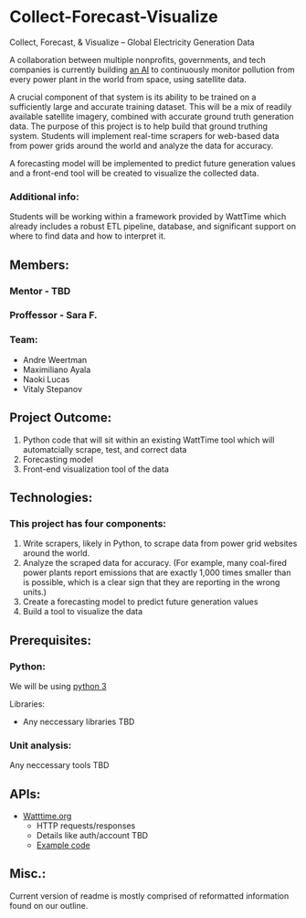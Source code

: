 # Collect-Forecast-Visualize
Collect, Forecast, &amp; Visualize – Global Electricity Generation Data

A collaboration between multiple nonprofits, governments, and tech companies is currently building [an AI](https://www.vox.com/energy-and-environment/2019/5/7/18530811/global-power-plants-real-time-pollution-data) to continuously monitor pollution from every power plant in the world from space, using satellite data.

A crucial component of that system is its ability to be trained on a sufficiently large and accurate training dataset. This will be a mix of readily available satellite imagery, combined with accurate ground truth generation data. The purpose of this project is to help build that ground truthing system. Students will implement real-time scrapers for web-based data from power grids around the world and analyze the data for accuracy. 

A forecasting model will be implemented to predict future generation values and a front-end tool will be created to visualize the collected data. 

### Additional info:
Students will be working within a framework provided by WattTime which already includes a robust ETL pipeline, database, and significant support on where to find data and how to interpret it. 

## Members:

### Mentor - TBD

### Proffessor - Sara F.

### Team:
  - Andre Weertman
  - Maximiliano Ayala
  - Naoki Lucas
  - Vitaly Stepanov

## Project Outcome:
  1. Python code that will sit within an existing WattTime tool which will automatcially scrape, test, and correct data
  2. Forecasting model
  3. Front-end visualization tool of the data

## Technologies:
### This project has four components:
  1. Write scrapers, likely in Python, to scrape data from power grid websites around the world. 
  2. Analyze the scraped data for accuracy. (For example, many coal-fired power plants report emissions that are exactly 1,000 times smaller than is possible, which is a clear sign that they are reporting in the wrong units.) 
  3. Create a forecasting model to predict future generation values 
  4. Build a tool to visualize the data

## Prerequisites:
### Python:

  We will be using [python 3](https://www.python.org/downloads/)
  
  Libraries:
  - Any neccessary libraries TBD
  
### Unit analysis:
 Any neccessary tools TBD
## APIs:
 - [Watttime.org](https://www.watttime.org/api-documentation/#introduction)
    - HTTP requests/responses
    - Details like auth/account TBD
    - [Example code](https://github.com/WattTime/apiv2-example/blob/master/query_apiv2.py)
    
## Misc.:
Current version of readme is mostly comprised of reformatted information found on our outline. 
